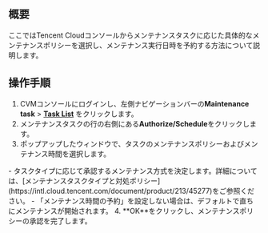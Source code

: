 ## 概要
ここではTencent Cloudコンソールからメンテナンスタスクに応じた具体的なメンテナンスポリシーを選択し、メンテナンス実行日時を予約する方法について説明します。

## 操作手順
1. CVMコンソールにログインし、左側ナビゲーションバーの**Maintenance task** &gt;  **[Task List](https://console.cloud.tencent.com/cvm/repair/list)** をクリックします。
2. メンテナンスタスクの行の右側にある**Authorize/Schedule**をクリックします。
3. ポップアップしたウィンドウで、タスクのメンテナンスポリシーおよびメンテナンス時間を選択します。
<dx-alert infotype="explain" title="">
- タスクタイプに応じて承認するメンテナンス方式を決定します。詳細については、[メンテナンスタスクタイプと対処ポリシー](https://intl.cloud.tencent.com/document/product/213/45277)をご参照ください。
- 「メンテナンス時間の予約」を設定しない場合は、デフォルトで直ちにメンテナンスが開始されます。
</dx-alert>
4. **OK**をクリックし、メンテナンスポリシーの承認を完了します。
